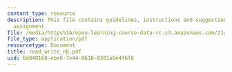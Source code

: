 ```yaml
---
content_type: resource
description: This file contains guidelines, instructions and suggestions for journal
  assignment.
file: /media/https%3A/open-learning-course-data-rc.s3.amazonaws.com/21w-731-1-writing-and-experience-exploring-self-in-society-spring-2004/6d048168ebe67e4406180381a8e4f6f8_read_write_nb.pdf
file_type: application/pdf
resourcetype: Document
title: read_write_nb.pdf
uid: 6d048168-ebe6-7e44-0618-0381a8e4f6f8
---
```

